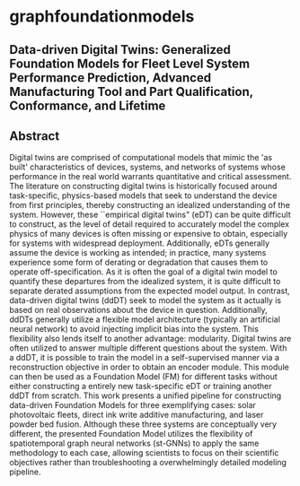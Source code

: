 # graphfoundationmodels
## Data-driven Digital Twins: Generalized Foundation Models for Fleet Level System Performance Prediction, Advanced Manufacturing Tool and Part Qualification, Conformance, and Lifetime

## Abstract
Digital twins are comprised of computational models that mimic the 'as built' characteristics of devices, systems, and networks of systems whose performance in the real world warrants quantitative and critical assessment. 
The literature on constructing digital twins is historically focused around task-specific, physics-based models that seek to understand the device from first principles, thereby constructing an idealized understanding of the system. 
However, these ``empirical digital twins" (eDT) can be quite difficult to construct, as the level of detail required to accurately model the complex physics of many devices is often missing or expensive to obtain, especially for systems with widespread deployment. 
Additionally, eDTs generally assume the device is working as intended; in practice, many systems experience some form of derating or degradation that causes them to operate off-specification. 
As it is often the goal of a digital twin model to quantify these departures from the idealized system, it is quite difficult to separate derated assumptions from the expected model output. 
In contrast, data-driven digital twins (ddDT) seek to model the system as it actually is based on real observations about the device in question. 
Additionally, ddDTs generally utilize a flexible model architecture (typically an artificial neural network) to avoid injecting implicit bias into the system. 
This flexibility also lends itself to another advantage: modularity. 
Digital twins are often utilized to answer multiple different questions about the system. 
With a ddDT, it is possible to train the model in a self-supervised manner via a reconstruction objective in order to obtain an encoder module. 
This module can then be used as a Foundation Model (FM) for different tasks without either constructing a entirely new task-specific eDT or training another ddDT from scratch. 
This work presents a unified pipeline for constructing data-driven Foundation Models for three exemplifying cases: solar photovoltaic fleets, direct ink write additive manufacturing, and laser powder bed fusion. 
Although these three systems are conceptually very different, the presented Foundation Model utilizes the flexibility of spatiotemporal graph neural networks (st-GNNs) to apply the same methodology to each case, allowing scientists to focus on their scientific objectives rather than troubleshooting a overwhelmingly detailed modeling pipeline. 